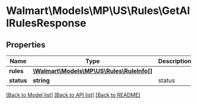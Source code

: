 # Walmart\Models\MP\US\Rules\GetAllRulesResponse

## Properties

Name | Type | Description | Notes
------------ | ------------- | ------------- | -------------
**rules** | [**\Walmart\Models\MP\US\Rules\RuleInfo[]**](RuleInfo.md) |  | [optional]
**status** | **string** | status | [optional]


[[Back to Model list]](./) [[Back to API list]](../../../../../README.md#supported-apis) [[Back to README]](../../../../../README.md)
